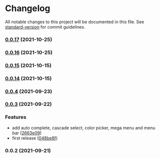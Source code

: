 # Changelog

All notable changes to this project will be documented in this file. See [standard-version](https://github.com/conventional-changelog/standard-version) for commit guidelines.

### [0.0.17](https://github.com/Das-CPA/primeng-shadowdom-directives/compare/v0.0.16...v0.0.17) (2021-10-25)

### [0.0.16](https://github.com/Das-CPA/primeng-shadowdom-directives/compare/v0.0.15...v0.0.16) (2021-10-25)

### [0.0.15](https://github.com/Das-CPA/primeng-shadowdom-directives/compare/v0.0.14...v0.0.15) (2021-10-15)

### [0.0.14](https://github.com/Das-CPA/primeng-shadowdom-directives/compare/v0.0.4...v0.0.14) (2021-10-15)

### [0.0.4](https://github.com/maitrungduc1410/primeng-shadowdom-directives/compare/v0.0.3...v0.0.4) (2021-09-23)

### [0.0.3](https://github.com/maitrungduc1410/primeng-shadowdom-directives/compare/v0.0.2...v0.0.3) (2021-09-22)


### Features

* add auto complete, cascade select, color picker, mega menu and menu bar ([2663e09](https://github.com/maitrungduc1410/primeng-shadowdom-directives/commit/2663e0943ccdc9aee5c8861f3beea5234cd72e1e))
* first release ([048be8f](https://github.com/maitrungduc1410/primeng-shadowdom-directives/commit/048be8fb58e74e8191cf55fd8ec78c09ea64baae))

### 0.0.2 (2021-09-21)
